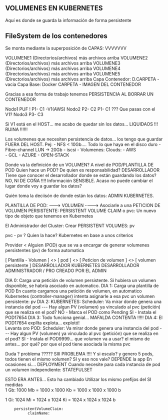 VOLUMENES EN KUBERNETES
-----------------------------------------------------------
Aquí es donde se guarda la información de forma persistente


FileSystem de los contenedores 
-----------------------------------------------------------
Se monta mediante la superposición de CAPAS:
                                    VVVVVVV


VOLUMENE1  (Directorios/archivos)   más archivos arriba
VOLUMENE2  (Directorios/archivos)   más archivos arriba
VOLUMENE3  (Directorios/archivos)   más archivos arriba
VOLUMENE4  (Directorios/archivos)   más archivos arriba
VOLUMENE5  (Directorios/archivos)   más archivos arriba
Capa Contenedor: D.CARPETA    -     vacia
Capa Base:  Docker CARPETA    -     IMAGEN DEL CONTENEDOR

Gracias a esa forma de trabajo tenemos PERSISTENCIA 
AL BORRAR UN CONTENEDOR


Nodo1 PUF ! 
    P1- C1 -V1(AWS)
Nodo2
    P2- C2
    P1- C1 ??? Que pasas con el V1?
Nodo3
    P3- C3
    
Si V1 está en el HOST... me acabo de quedar sin los datos... LIQUIDAOS !!!
    RUINA !!!!!!
    
Los volumenes que necesiten persistencia de datos... 
    los tengo que guardar FUERA DEL HOST. Pej:
        - NFS < 10Gb.... Todo lo que haya en el disco duro
        - Fibre-channel  LUN -> 20Gb 
        - iscsi
        - Volumenes: Clouds: 
            - AWS       
            - GCL
            - AZURE
            - OPEN-STACK
            
Donde va la definición de un VOLUMEN? A nivel de POD/PLANTILLA DE POD
Quien hace un POD? De quien es responsabilidad? DESARROLLADOR
Tiene que conocer el desarrollador donde se están guardando los datos? NO, NI DE COÑA !!!!
    Información SENSIBLE.
Acaso no puede cambiar el lugar donde voy a guardar los datos?

Quién toma la deciisón de donde están los datos: ADMIN KUBERNETES.

PLANTILLA DE POD:
    ---> VOLUMEN ----> Asociarle a una PETICION DE VOLUMEN PERSISTENTE: PERSISTENT VOLUME CLAIM
    o pvc: Un nuevo tipo de objeto que tenemos en Kubernetes
    
El Administrador del Cluster:
Crear PERSISTENT VOLUMES: pv

pvc - pv ? Quien la hace? Kubernetes en base a unos criterios

Provider < Alguien (POD) que se va a encargar de generar volumenes persistentes (pv) de forma automatica

[ Plantilla - Volumen ] <>  [ pod ] <> [ Peticion de volumen ] <> [ volumen persistente ]
DESARROLLADOR              KUBERNETES      DESARROLLADOR               ADMINISTRADOR / PRO CREADO POR EL ADMIN
                        
DIA 0: Carga una petición de volumen persistente. Si hubiera un volumen disponible, se habría asociado en automatico.
DIA 1: Carga una plantilla de POD
    En cuanto cargamos una petición de volumen, en automatico Kubernetes (controller-manager) intenta asignarle a esa pvc un volumen persistente: pv
DIA 2: KUBERNETES: Scheduler: Va mirar donde genera una instancia del pod --- Hay algun PV (volumen) ya vinculado al pvc (petición) que se realiza en el pod?
                NO - Marca el POD como Pending
                SI - Instala el POD17654
DIA 3: Todo funciona genial... MAFALDA CONTENTA !!!!!
DIA 4: El POD17654 expllta explota... explotó!  
       Levanta oro POD: Scheduler: Va mirar donde genera una instancia del pod --- Hay algun PV (volumen) ya vinculado al pvc (petición) que se realiza en el pod?
                SI - Instala el POD9999... que volumen va a usar? el mismo de antes... por qué? por que el pod tiene asociada la misma pvc
                
Duda ? problema ????? SIII PROBLEMA !!!!
    Y si escalo? y genero 5 pods, todos tienen el mismo volumen? SI y eso nos vale? DEPENDE la app
        En ocasiones si.... DEPLOYMENT
        Cuando necesite para cada instancia de pod un volumen independiente: STATEFULSET
        
ESTO ERA ANTES... Esto ha cambiado    Utilizar los mismo prefijos del SI medidas     
1 Gb: 1000 Mb = 1000 x 1000 Kb = 1000 x 1000 x 1000 b


1 Gi: 1024 Mi = 1024 x 1024 Ki = 1024 x 1024 x 1024 b


        persistentVolumeClaim:
              claimName: 
